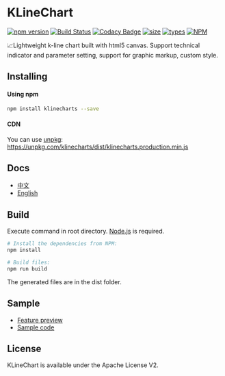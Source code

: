 # KLineChart
[![npm version](https://badgen.net/npm/v/klinecharts)](https://www.npmjs.com/package/klinecharts)
[![Build Status](https://travis-ci.org/liihuu/klineweb.svg?branch=master)](https://travis-ci.org/liihuu/klineweb)
[![Codacy Badge](https://api.codacy.com/project/badge/Grade/8cc3d651f78143bf8232cb4f7bfac7c2)](https://www.codacy.com/app/liihuu/klineweb?utm_source=github.com&amp;utm_medium=referral&amp;utm_content=liihuu/klineweb&amp;utm_campaign=Badge_Grade)
[![size](https://badgen.net/bundlephobia/minzip/klinecharts@latest)](https://bundlephobia.com/result?p=klinecharts@latest)
[![types](https://badgen.net/npm/types/klinecharts)](types/index.d.ts)
[![NPM](https://badgen.net/github/license/liihuu/KLineChart)](LICENSE)

📈Lightweight k-line chart built with html5 canvas. Support technical indicator and parameter setting, support for graphic markup, custom style.

## Installing
#### Using npm
```bash
npm install klinecharts --save
```
#### CDN
You can use [unpkg](https://unpkg.com):
https://unpkg.com/klinecharts/dist/klinecharts.production.min.js

## Docs
+ [中文](./docs/zh-CN/README.md)
+ [English](./docs/en/README.md)

## Build
Execute command in root directory. [Node.js](https://nodejs.org) is required.
```bash
# Install the dependencies from NPM:
npm install

# Build files:
npm run build
```
The generated files are in the dist folder.


## Sample
+ [Feature preview](https://liihuu.github.io/KLineChart)
+ [Sample code](https://github.com/liihuu/KLineChartSample)

## License
KLineChart is available under the Apache License V2.
